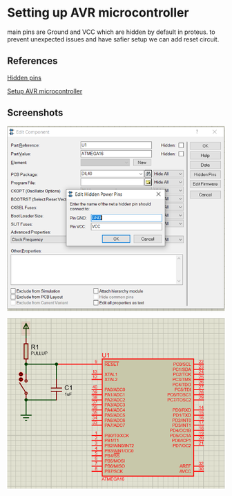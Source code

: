 
#  Setting up AVR microcontroller

main pins are Ground and VCC which are hidden by default in proteus. 
to prevent unexpected issues and have safier setup we can add reset circuit.


## References

[Hidden pins](https://electronics.stackexchange.com/questions/191336/how-to-unhide-hidden-pins-in-proteus)

[Setup AVR microcontroller](https://robotmakers.ir/blog/4-1-%D8%B1%D8%A7%D9%87-%D8%A7%D9%86%D8%AF%D8%A7%D8%B2%DB%8C-%DB%8C%DA%A9-%D9%85%DB%8C%DA%A9%D8%B1%D9%88%DA%A9%D9%86%D8%AA%D8%B1%D9%84%D8%B1-avr/)
  
## Screenshots

![hidden pins](https://github.com/mohadese-safari/EmbeddedSystemsLab/blob/master/exercise1/Q1/hidden%20pins.PNG)

![reset circuit](https://github.com/mohadese-safari/EmbeddedSystemsLab/blob/master/exercise1/Q1/reset%20circuit.PNG)